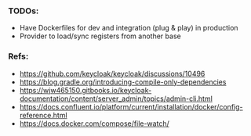 ### TODOs:
- Have Dockerfiles for dev and integration (plug & play) in production
- Provider to load/sync registers from another base

### Refs:
- https://github.com/keycloak/keycloak/discussions/10496
- https://blog.gradle.org/introducing-compile-only-dependencies
- https://wjw465150.gitbooks.io/keycloak-documentation/content/server_admin/topics/admin-cli.html
- https://docs.confluent.io/platform/current/installation/docker/config-reference.html
- https://docs.docker.com/compose/file-watch/